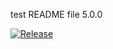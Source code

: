 test README file 5.0.0


[![Release](file://ReleaseButton.png)](https://console.ng.bluemix.net/devops/setup/deploy/)


